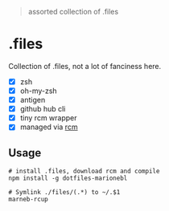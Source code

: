 > assorted collection of .files

# .files
Collection of .files, not a lot of fanciness here.

* [x] zsh
* [x] oh-my-zsh
* [x] antigen
* [x] github hub cli
* [x] tiny rcm wrapper
* [x] managed via [rcm](https://github.com/thoughtbot/rcm)

## Usage
```
# install .files, download rcm and compile
npm install -g dotfiles-marionebl

# Symlink ./files/(.*) to ~/.$1
marneb-rcup 
```
